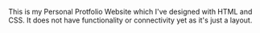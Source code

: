 This is my Personal Protfolio Website which I've designed with HTML and CSS. It does not have functionality or connectivity yet as it's just a layout.